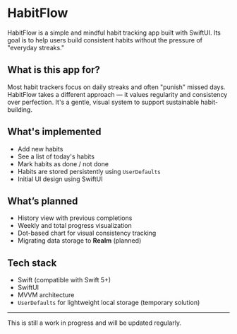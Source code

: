 # HabitFlow

HabitFlow is a simple and mindful habit tracking app built with SwiftUI. Its goal is to help users build consistent habits without the pressure of "everyday streaks."

## What is this app for?

Most habit trackers focus on daily streaks and often "punish" missed days. HabitFlow takes a different approach — it values regularity and consistency over perfection. It's a gentle, visual system to support sustainable habit-building.

## What's implemented

- Add new habits
- See a list of today's habits
- Mark habits as done / not done
- Habits are stored persistently using `UserDefaults`
- Initial UI design using SwiftUI

## What’s planned

- History view with previous completions
- Weekly and total progress visualization
- Dot-based chart for visual consistency tracking
- Migrating data storage to **Realm** (planned)

## Tech stack

- Swift (compatible with Swift 5+)
- SwiftUI
- MVVM architecture
- `UserDefaults` for lightweight local storage (temporary solution)

<!-- Screenshots will be added later -->

---

This is still a work in progress and will be updated regularly.
